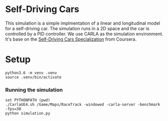 # Self-Driving Cars

This simulation  is a simple implmentation of a linear and longitudinal model for a self-driving car. The simulation runs in a 2D space and the car is controlled by a PID controller. We use CARLA as the simulation environment. It's base on the [Self-Driving Cars Specialization](https://www.coursera.org/specializations/self-driving-cars) from Coursera.

# Setup

```
python3.6 -m venv .venv
source .venv/bin/activate
```

### Running the simulation

```
set PYTHONPATH (pwd)
./CarlaUE4.sh /Game/Maps/RaceTrack -windowed -carla-server -benchmark -fps=30
python simulation.py
```